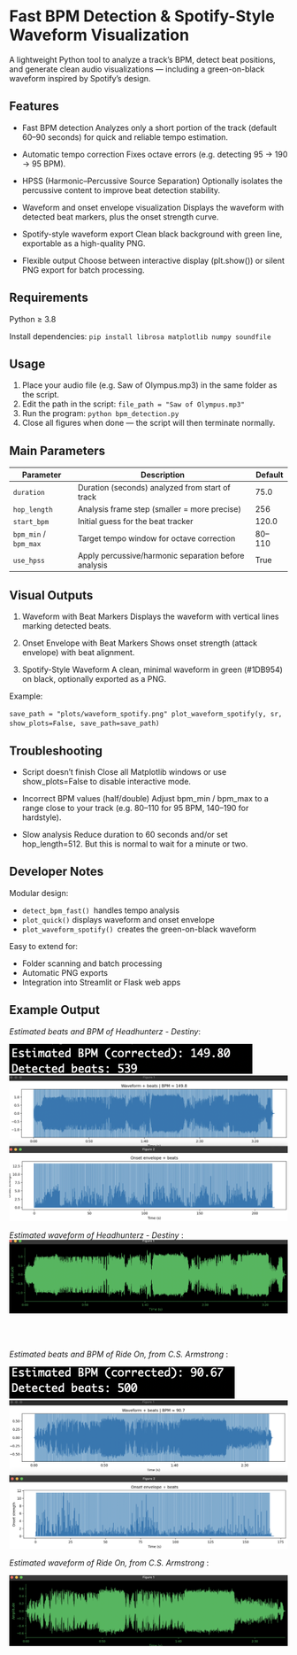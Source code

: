# Fast BPM Detection & Spotify-Style Waveform Visualization
A lightweight Python tool to analyze a track’s BPM, detect beat positions, and generate clean audio visualizations — including a green-on-black waveform inspired by Spotify’s design.

## Features

- Fast BPM detection
Analyzes only a short portion of the track (default 60–90 seconds) for quick and reliable tempo estimation.

- Automatic tempo correction
Fixes octave errors (e.g. detecting 95 → 190 → 95 BPM).

- HPSS (Harmonic–Percussive Source Separation)
Optionally isolates the percussive content to improve beat detection stability.

- Waveform and onset envelope visualization
Displays the waveform with detected beat markers, plus the onset strength curve.

- Spotify-style waveform export
Clean black background with green line, exportable as a high-quality PNG.

- Flexible output
Choose between interactive display (plt.show()) or silent PNG export for batch processing.

## Requirements
Python ≥ 3.8

Install dependencies:
`pip install librosa matplotlib numpy soundfile
`

## Usage

1. Place your audio file (e.g. Saw of Olympus.mp3) in the same folder as the script.
2. Edit the path in the script:
`file_path = "Saw of Olympus.mp3"`
3. Run the program:
`python bpm_detection.py`
4. Close all figures when done — the script will then terminate normally.

## Main Parameters


| Parameter             | Description                                          | Default |
| --------------------- | ---------------------------------------------------- | ------- |
| `duration`            | Duration (seconds) analyzed from start of track      | 75.0    |
| `hop_length`          | Analysis frame step (smaller = more precise)         | 256     |
| `start_bpm`           | Initial guess for the beat tracker                   | 120.0   |
| `bpm_min` / `bpm_max` | Target tempo window for octave correction            | 80–110  |
| `use_hpss`            | Apply percussive/harmonic separation before analysis | True    |

## Visual Outputs
1. Waveform with Beat Markers
Displays the waveform with vertical lines marking detected beats.

2. Onset Envelope with Beat Markers
Shows onset strength (attack envelope) with beat alignment.

3. Spotify-Style Waveform
A clean, minimal waveform in green (#1DB954) on black, optionally exported as a PNG.

Example:

`save_path = "plots/waveform_spotify.png"
plot_waveform_spotify(y, sr, show_plots=False, save_path=save_path)`

## Troubleshooting

- Script doesn’t finish
Close all Matplotlib windows or use show_plots=False to disable interactive mode.

- Incorrect BPM values (half/double)
Adjust bpm_min / bpm_max to a range close to your track (e.g. 80–110 for 95 BPM, 140–190 for hardstyle).

- Slow analysis
Reduce duration to 60 seconds and/or set hop_length=512.
But this is normal to wait for a minute or two.

## Developer Notes
Modular design:
- `detect_bpm_fast() `handles tempo analysis
- `plot_quick()` displays waveform and onset envelope
- `plot_waveform_spotify() `creates the green-on-black waveform

Easy to extend for:
- Folder scanning and batch processing
- Automatic PNG exports
- Integration into Streamlit or Flask web apps

## Example Output 

_Estimated beats and BPM of Headhunterz - Destiny_:

![Result](https://github.com/LioCrea/BPM-Detection/blob/main/pictures/picture-5.png)
![Result](https://github.com/LioCrea/BPM-Detection/blob/main/pictures/picture-3.png)

_Estimated waveform of Headhunterz - Destiny_  :
![Result](https://github.com/LioCrea/BPM-Detection/blob/main/pictures/picture-4.png)


<br/>
<br/>

_Estimated beats and BPM of Ride On, from C.S. Armstrong_ :

![Result](https://github.com/LioCrea/BPM-Detection/blob/main/pictures/picture-6.png)
![Result](https://github.com/LioCrea/BPM-Detection/blob/main/pictures/picture-7.png)

_Estimated waveform of Ride On, from C.S. Armstrong_  :

![Result](https://github.com/LioCrea/BPM-Detection/blob/main/pictures/picture-8.png)



